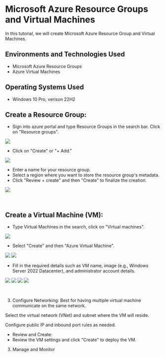 <p align="center">

</p>

<h1>Microsoft Azure Resource Groups and Virtual Machines</h1>
In this tutorial, we will create Microsoft Azure Resource Group and Virtual Machines. <br />

<h2>Environments and Technologies Used</h2>

- Microsoft Azure Resource Groups
- Azure Virtual Machines

<h2>Operating Systems Used </h2>

- Windows 10 Pro, verison 22H2

<h2>Create a Resource Group:</h2>

- Sign into azure portal and type Resource Groups in the search bar. Click on "Resource groups".
  
<p>  
<img src="https://imgur.com/SXhn5to.png"/>
</p>

- Click on "Create" or "+ Add."

<p> 
<img src="https://imgur.com/alN5XYF.png"/>
</p>

- Enter a name for your resource group.
- Select a region where you want to store the resource group's metadata.
- Click "Review + create" and then "Create" to finalize the creation.
<p> 
<img src="https://imgur.com/lcAZ9f4.png"/>
</p>
<br />
<h2>Create a Virtual Machine (VM):</h2>

- Type Virtual Machines in the search, click on "Virtual machines".
<p>
<img src="https://imgur.com/uMadCp2.png"/>
</p>

- Select "Create" and then "Azure Virtual Machine".
<p>
<img src="https://imgur.com/StsRCX1.png"/>
<img src="https://imgur.com/LEa3Zhe.png"/>
</p>

- Fill in the required details such as VM name, image (e.g., Windows Server 2022 Datacenter), and administrator account details.
<p>
<img src="https://imgur.com/4W7gvKa.png"/>
<img src="https://imgur.com/hoziqTj.png"/>
<img src="https://imgur.com/xQwiq8e.png"/>
<img src="https://imgur.com/PQAbasA.png"/>
</p>
<br />

3. Configure Networking:
Best for having multiple virtual machine communicate on the same network.

Select the virtual network (VNet) and subnet where the VM will reside.

Configure public IP and inbound port rules as needed.
- Review and Create:
- Review the VM settings and click "Create" to deploy the VM.
3. Manage and Monitor
